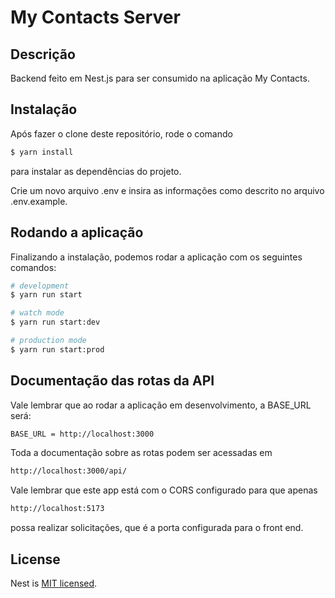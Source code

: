 # My Contacts Server

## Descrição

Backend feito em Nest.js para ser consumido na aplicação My Contacts.

## Instalação

Após fazer o clone deste repositório, rode o comando

```bash
$ yarn install
```

para instalar as dependências do projeto.

Crie um novo arquivo .env e insira as informações como descrito no arquivo .env.example.

## Rodando a aplicação

Finalizando a instalação, podemos rodar a aplicação com os seguintes comandos:

```bash
# development
$ yarn run start

# watch mode
$ yarn run start:dev

# production mode
$ yarn run start:prod
```

## Documentação das rotas da API

Vale lembrar que ao rodar a aplicação em desenvolvimento, a BASE_URL será:

```bash
BASE_URL = http://localhost:3000
```

Toda a documentação sobre as rotas podem ser acessadas em

```bash
http://localhost:3000/api/
```

Vale lembrar que este app está com o CORS configurado para que apenas

```bash
http://localhost:5173
```

possa realizar solicitações, que é a porta configurada para o front end.

## License

Nest is [MIT licensed](LICENSE).
